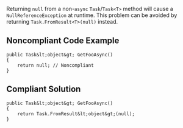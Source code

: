 
Returning `null` from a non-`async` `Task`/`Task<T>` method will cause a `NullReferenceException` at runtime. This problem can be avoided by returning `Task.FromResult<T>(null)` instead.

## Noncompliant Code Example


    public Task&lt;object&gt; GetFooAsync()
    {
        return null; // Noncompliant
    }


## Compliant Solution


    public Task&lt;object&gt; GetFooAsync()
    {
        return Task.FromResult&lt;object&gt;(null);
    }

